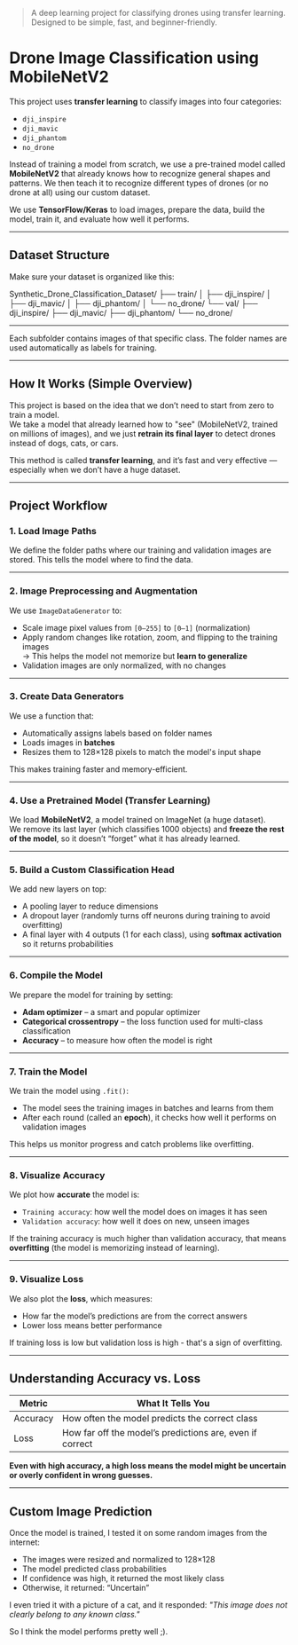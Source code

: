 > A deep learning project for classifying drones using transfer learning.  
> Designed to be simple, fast, and beginner-friendly.


# Drone Image Classification using MobileNetV2

This project uses **transfer learning** to classify images into four categories:
- `dji_inspire`
- `dji_mavic`
- `dji_phantom`
- `no_drone`

Instead of training a model from scratch, we use a pre-trained model called **MobileNetV2** that already knows how to recognize general shapes and patterns. We then teach it to recognize different types of drones (or no drone at all) using our custom dataset.

We use **TensorFlow/Keras** to load images, prepare the data, build the model, train it, and evaluate how well it performs.

---

## Dataset Structure

Make sure your dataset is organized like this:

Synthetic_Drone_Classification_Dataset/ 
├── train/ │ 
            ├── dji_inspire/ │ 
            ├── dji_mavic/ │ 
            ├── dji_phantom/ │ 
            └── no_drone/ 
└── val/ 
            ├── dji_inspire/ 
            ├── dji_mavic/ 
            ├── dji_phantom/ 
            └── no_drone/



---


Each subfolder contains images of that specific class. The folder names are used automatically as labels for training.

---

##  How It Works (Simple Overview)

This project is based on the idea that we don’t need to start from zero to train a model.  
We take a model that already learned how to "see" (MobileNetV2, trained on millions of images), and we just **retrain its final layer** to detect drones instead of dogs, cats, or cars.

This method is called **transfer learning**, and it’s fast and very effective — especially when we don’t have a huge dataset.

---

##  Project Workflow

### 1. Load Image Paths

We define the folder paths where our training and validation images are stored. This tells the model where to find the data.

---

### 2. Image Preprocessing and Augmentation

We use `ImageDataGenerator` to:
- Scale image pixel values from `[0–255]` to `[0–1]` (normalization)
- Apply random changes like rotation, zoom, and flipping to the training images  
  -> This helps the model not memorize but **learn to generalize**
- Validation images are only normalized, with no changes

---

### 3. Create Data Generators

We use a function that:
- Automatically assigns labels based on folder names
- Loads images in **batches**
- Resizes them to 128×128 pixels to match the model's input shape

This makes training faster and memory-efficient.

---

### 4. Use a Pretrained Model (Transfer Learning)

We load **MobileNetV2**, a model trained on ImageNet (a huge dataset).  
We remove its last layer (which classifies 1000 objects) and **freeze the rest of the model**, so it doesn’t “forget” what it has already learned.

---

### 5. Build a Custom Classification Head

We add new layers on top:
- A pooling layer to reduce dimensions
- A dropout layer (randomly turns off neurons during training to avoid overfitting)
- A final layer with 4 outputs (1 for each class), using **softmax activation** so it returns probabilities

---

### 6. Compile the Model

We prepare the model for training by setting:
- **Adam optimizer** – a smart and popular optimizer
- **Categorical crossentropy** – the loss function used for multi-class classification
- **Accuracy** – to measure how often the model is right

---

### 7. Train the Model

We train the model using `.fit()`:
- The model sees the training images in batches and learns from them
- After each round (called an **epoch**), it checks how well it performs on validation images

This helps us monitor progress and catch problems like overfitting.

---

### 8. Visualize Accuracy

We plot how **accurate** the model is:
- `Training accuracy`: how well the model does on images it has seen
- `Validation accuracy`: how well it does on new, unseen images

If the training accuracy is much higher than validation accuracy, that means **overfitting** (the model is memorizing instead of learning).

---

### 9. Visualize Loss

We also plot the **loss**, which measures:
- How far the model’s predictions are from the correct answers
- Lower loss means better performance

If training loss is low but validation loss is high - that's a sign of overfitting.

---

##  Understanding Accuracy vs. Loss

| Metric   | What It Tells You                                 |
|----------|---------------------------------------------------|
| Accuracy | How often the model predicts the correct class    |
| Loss     | How far off the model’s predictions are, even if correct |

**Even with high accuracy, a high loss means the model might be uncertain or overly confident in wrong guesses.**

---

## Custom Image Prediction

Once the model is trained, I tested it on some random images from the internet:
- The images were resized and normalized to 128×128
- The model predicted class probabilities
- If confidence was high, it returned the most likely class
- Otherwise, it returned: “Uncertain”

I even tried it with a picture of a cat, and it responded:
*"This image does not clearly belong to any known class."*

So I think the model performs pretty well ;). 

